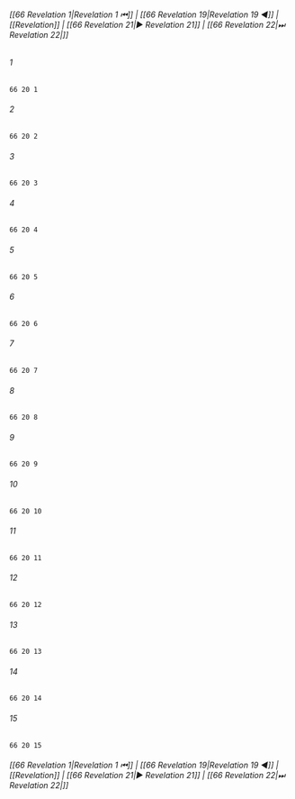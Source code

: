 
###### [[66 Revelation 1|Revelation 1 ⏮]] | [[66 Revelation 19|Revelation 19 ◀]] | [[Revelation]] | [[66 Revelation 21|▶ Revelation 21]] | [[66 Revelation 22|⏭ Revelation 22|]]

###### 1
``` verse
66 20 1 
```
###### 2
``` verse
66 20 2 
```
###### 3
``` verse
66 20 3 
```
###### 4
``` verse
66 20 4 
```
###### 5
``` verse
66 20 5 
```
###### 6
``` verse
66 20 6 
```
###### 7
``` verse
66 20 7 
```
###### 8
``` verse
66 20 8 
```
###### 9
``` verse
66 20 9 
```
###### 10
``` verse
66 20 10 
```
###### 11
``` verse
66 20 11 
```
###### 12
``` verse
66 20 12 
```
###### 13
``` verse
66 20 13 
```
###### 14
``` verse
66 20 14 
```
###### 15
``` verse
66 20 15 
```

###### [[66 Revelation 1|Revelation 1 ⏮]] | [[66 Revelation 19|Revelation 19 ◀]] | [[Revelation]] | [[66 Revelation 21|▶ Revelation 21]] | [[66 Revelation 22|⏭ Revelation 22|]]

